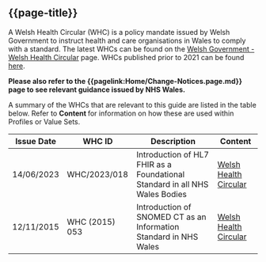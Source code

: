 ## {{page-title}}

A Welsh Health Circular (WHC) is a policy mandate issued by Welsh Government to instruct health and care organisations in Wales to comply with a standard. The latest WHCs can be found on the <a href="https://www.gov.wales/health-circulars">Welsh Government - Welsh Health Circular</a> page. WHCs published prior to 2021 can be found <a href="https://www.gov.wales/nhs-management">here</a>.

<b>Please also refer to the {{pagelink:Home/Change-Notices.page.md}} page to see relevant guidance issued by NHS Wales.</b>

A summary of the WHCs that are relevant to this guide are listed in the table below. Refer to <b> Content </b> for information on how these are used within Profiles or Value Sets.  

<table class="table table-striped">
  <thead>
    <tr>
      <th scope="col">Issue Date</th>
      <th scope="col">WHC ID</th>
      <th scope="col">Description</th>
	  <th scope="col">Content</th>
    </tr>
  </thead>
  <tbody>   
  <tr>
      <td scope="row">14/06/2023</td>
      <td>WHC/2023/018</td>	 
      <td>Introduction of HL7 FHIR as a Foundational Standard in all NHS Wales Bodies</td>
      <td><p><a href="https://www.gov.wales/sites/default/files/publications/2023-06/introduction-of-hl7-fhir-in-all-nhs-wales-bodies_1.pdf">Welsh Health Circular</a></p>
  </tr>
<td scope="row">12/11/2015</td>
      <td>WHC (2015) 053</td>	 
      <td>Introduction of SNOMED CT as an Information Standard in NHS Wales</td>
      <td><p><a href="https://www.gov.wales/sites/default/files/publications/2019-08/introduction-of-snomed-ct-as-an-information-standard-in-nhs-wales.pdf">Welsh Health Circular</a></p>
      </td>
    </tr>
  </tbody>
</table>